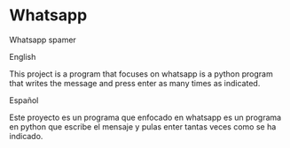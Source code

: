 # Whatsapp
Whatsapp spamer

English

This project is a program that focuses on whatsapp is a python program that writes the message and press enter as many times as indicated.

Español

Este proyecto es un programa que enfocado en whatsapp es un programa en python que escribe el mensaje y pulas enter tantas veces como se ha indicado.
